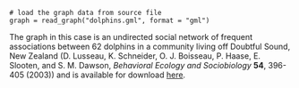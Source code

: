 ```{r}
# load the graph data from source file
graph = read_graph("dolphins.gml", format = "gml")
```

The graph in this case is an undirected social network of frequent associations between 62 dolphins in a community living off Doubtful Sound, New Zealand (D. Lusseau, K. Schneider, O. J. Boisseau, P. Haase, E. Slooten, and S. M. Dawson, *Behavioral Ecology and Sociobiology* **54**, 396-405 (2003)) and is available for download [here](http://www-personal.umich.edu/~mejn/netdata/).


